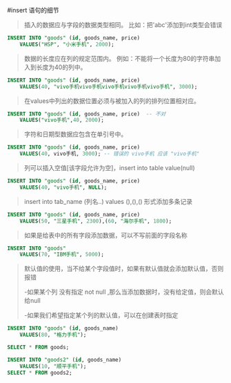 #insert 语句的细节

> 插入的数据应与字段的数据类型相同。 比如：把'abc'添加到int类型会错误
>
``` sql 
INSERT INTO "goods" (id, goods_name, price) 
	VALUES("HSP", "小米手机", 2000);
``` 
	
> 数据的长度应在列的规定范围内。 例如：不能将一个长度为80的字符串加入到长度为40的列中。
> 
``` sql 
INSERT INTO "goods" (id, goods_name, price) 
	VALUES(40, "vivo手机vivo手机vivo手机vivo手机vivo手机", 3000);
``` 
	
> 在values中列出的数据位置必须与被加入的列的排列位置相对应。
>
``` sql 
INSERT INTO "goods" (id, goods_name, price)  -- 不对
	VALUES("vivo手机",40, 2000);
``` 
	
> 字符和日期型数据应包含在单引号中。
>
``` sql 
INSERT INTO "goods" (id, goods_name, price) 
	VALUES(40, vivo手机, 3000); -- 错误的 vivo手机 应该 "vivo手机"
``` 
	
> 列可以插入空值[该字段允许为空]，insert into table value(null)
>
``` sql 
INSERT INTO "goods" (id, goods_name, price) 
	VALUES(40, "vivo手机", NULL);
``` 
	
> insert into tab_name (列名..)  values (),(),()  形式添加多条记录
>
``` sql 
INSERT INTO "goods" (id, goods_name, price) 
	VALUES(50, "三星手机", 2300),(60, "海尔手机", 1800);
``` 
	
> 如果是给表中的所有字段添加数据，可以不写前面的字段名称
>
``` sql 
INSERT INTO "goods"   
	VALUES(70, "IBM手机", 5000);
``` 
	
> 默认值的使用，当不给某个字段值时，如果有默认值就会添加默认值，否则报错
>
> -如果某个列 没有指定 not null ,那么当添加数据时，没有给定值，则会默认给null
>
> -如果我们希望指定某个列的默认值，可以在创建表时指定
>
``` sql 
INSERT INTO "goods" (id, goods_name)   
	VALUES(80, "格力手机");

SELECT * FROM goods;

INSERT INTO "goods2" (id, goods_name)   
	VALUES(10, "顺平手机");
SELECT * FROM goods2;
``` 

